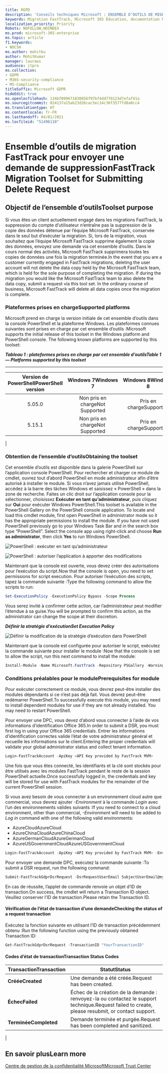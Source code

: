 ```yaml
---
title: RGPD
description: 'Conseils techniques Microsoft : ENSEMBLE D’OUTILS DE MIGRATION FASTTRACK POUR ENVOYER UNE DEMANDE DE SUPPRESSION'
keywords: Migration FastTrack, Microsoft 365 Éducation, documentation Microsoft 365, RGPD
localization_priority: Priority
Robots: NOFOLLOW,NOINDEX
ms.prod: microsoft-365-enterprise
ms.topic: article
f1.keywords:
- NOCSH
ms.author: mohitku
author: MohitKumar
manager: laurawi
audience: itpro
ms.collection:
- GDPR
- M365-security-compliance
- MS-Compliance
titleSuffix: Microsoft GDPR
hideEdit: true
ms.openlocfilehash: 134bf099671830856f97bf4dd770123d7efaf41a
ms.sourcegitcommit: 024137a15ab23d26cac5ec14c36f3577fd8a0cc4
ms.translationtype: HT
ms.contentlocale: fr-FR
ms.lasthandoff: 04/01/2021
ms.locfileid: "51496110"
---
```

# <a name="fasttrack-migration-toolset-for-submitting-delete-request"></a><span data-ttu-id="4c46e-104">Ensemble d’outils de migration FastTrack pour envoyer une demande de suppression</span><span class="sxs-lookup"><span data-stu-id="4c46e-104">FastTrack Migration Toolset for Submitting Delete Request</span></span>

## <a name="toolset-purpose"></a><span data-ttu-id="4c46e-105">Objectif de l’ensemble d’outils</span><span class="sxs-lookup"><span data-stu-id="4c46e-105">Toolset purpose</span></span>

<span data-ttu-id="4c46e-p101">Si vous êtes un client actuellement engagé dans les migrations FastTrack, la suppression du compte d’utilisateur n’entraîne pas la suppression de la copie des données détenue par l’équipe Microsoft FastTrack, conservée dans le seul but d’exécuter la migration. Si, lors de la migration, vous souhaitez que l’équipe Microsoft FastTrack supprime également la copie des données, envoyez une demande via cet ensemble d’outils. Dans le cours normal des activités, Microsoft FastTrack supprimera toutes les copies de données une fois la migration terminée.</span><span class="sxs-lookup"><span data-stu-id="4c46e-p101">In the event that you are a customer currently engaged in FastTrack migrations, deleting the user account will not delete the data copy held by the Microsoft FastTrack team, which is held for the sole purpose of completing the migration. If during the migration you would like the Microsoft FastTrack team to also delete the data copy, submit a request via this tool set. In the ordinary course of business, Microsoft FastTrack will delete all data copies once the migration is complete.</span></span>

### <a name="supported-platforms"></a><span data-ttu-id="4c46e-109">Plateformes prises en charge</span><span class="sxs-lookup"><span data-stu-id="4c46e-109">Supported platforms</span></span>

<span data-ttu-id="4c46e-p102">Microsoft prend en charge la version initiale de cet ensemble d’outils dans la console PowerShell et la plateforme Windows. Les plateformes connues suivantes sont prises en charge par cet ensemble d’outils :</span><span class="sxs-lookup"><span data-stu-id="4c46e-p102">Microsoft supports the initial release of this  toolset in the Windows platform and PowerShell console. The following known platforms are supported by this toolset:</span></span>

<span data-ttu-id="4c46e-112">***Tableau 1 : plateformes prises en charge par cet ensemble d’outils***</span><span class="sxs-lookup"><span data-stu-id="4c46e-112">***Table 1 — Platforms supported by this toolset***</span></span>

****

|<span data-ttu-id="4c46e-113">Version de PowerShell</span><span class="sxs-lookup"><span data-stu-id="4c46e-113">PowerShell version</span></span>|<span data-ttu-id="4c46e-114">Windows 7</span><span class="sxs-lookup"><span data-stu-id="4c46e-114">Windows 7</span></span>|<span data-ttu-id="4c46e-115">Windows 8</span><span class="sxs-lookup"><span data-stu-id="4c46e-115">Windows 8</span></span>|<span data-ttu-id="4c46e-116">Windows 10</span><span class="sxs-lookup"><span data-stu-id="4c46e-116">Windows 10</span></span>|<span data-ttu-id="4c46e-117">Windows Server 2012</span><span class="sxs-lookup"><span data-stu-id="4c46e-117">Windows Server 2012</span></span>|<span data-ttu-id="4c46e-118">Windows Server 2016</span><span class="sxs-lookup"><span data-stu-id="4c46e-118">Windows Server 2016</span></span>|
|:---:|:---:|:---:|:---:|:---:|:---:|
|<span data-ttu-id="4c46e-119">5.0</span><span class="sxs-lookup"><span data-stu-id="4c46e-119">5.0</span></span>|<span data-ttu-id="4c46e-120">Non pris en charge</span><span class="sxs-lookup"><span data-stu-id="4c46e-120">Not Supported</span></span>|<span data-ttu-id="4c46e-121">Pris en charge</span><span class="sxs-lookup"><span data-stu-id="4c46e-121">Supported</span></span>|<span data-ttu-id="4c46e-122">Pris en charge</span><span class="sxs-lookup"><span data-stu-id="4c46e-122">Supported</span></span>|<span data-ttu-id="4c46e-123">Pris en charge</span><span class="sxs-lookup"><span data-stu-id="4c46e-123">Supported</span></span>|<span data-ttu-id="4c46e-124">Pris en charge</span><span class="sxs-lookup"><span data-stu-id="4c46e-124">Supported</span></span>|
|<span data-ttu-id="4c46e-125">5.1</span><span class="sxs-lookup"><span data-stu-id="4c46e-125">5.1</span></span>|<span data-ttu-id="4c46e-126">Non pris en charge</span><span class="sxs-lookup"><span data-stu-id="4c46e-126">Not Supported</span></span>|<span data-ttu-id="4c46e-127">Pris en charge</span><span class="sxs-lookup"><span data-stu-id="4c46e-127">Supported</span></span>|<span data-ttu-id="4c46e-128">Pris en charge</span><span class="sxs-lookup"><span data-stu-id="4c46e-128">Supported</span></span>|<span data-ttu-id="4c46e-129">Pris en charge</span><span class="sxs-lookup"><span data-stu-id="4c46e-129">Supported</span></span>|<span data-ttu-id="4c46e-130">Pris en charge</span><span class="sxs-lookup"><span data-stu-id="4c46e-130">Supported</span></span>|
|

### <a name="obtaining-the-toolset"></a><span data-ttu-id="4c46e-131">Obtention de l’ensemble d’outils</span><span class="sxs-lookup"><span data-stu-id="4c46e-131">Obtaining the toolset</span></span>

<span data-ttu-id="4c46e-p103">Cet ensemble d’outils est disponible dans la galerie PowerShell sur l’application console PowerShell. Pour rechercher et charger ce module de cmdlet, ouvrez tout d’abord PowerShell en mode administrateur afin d’être autorisé à installer le module. Si vous n’avez jamais utilisé PowerShell, accédez à la barre des tâches Windows et saisissez « PowerShell » dans la zone de recherche. Faites un clic droit sur l’application console pour la sélectionner, choisissez **Exécuter en tant qu’administrateur**, puis cliquez sur **Oui** pour exécuter Windows PowerShell.</span><span class="sxs-lookup"><span data-stu-id="4c46e-p103">This toolset is available in the PowerShell Gallery on the PowerShell console application.  To locate and load this cmdlet module, first open PowerShell in administrator mode so it has the appropriate permissions to install the module. If you have not used PowerShell previously go to your Windows Task Bar and in the search box type “PowerShell”. Select the console app using right-click and choose **Run as administrator**, then click **Yes** to run Windows PowerShell.</span></span>

![PowerShell : exécuter en tant qu’administrateur](../media/fasttrack-powershell_image.png)

![PowerShell : autoriser l’application à apporter des modifications](../media/fasttrack-run-powershell_image.png)

<span data-ttu-id="4c46e-138">Maintenant que la console est ouverte, vous devez créer des autorisations pour l’exécution du script.</span><span class="sxs-lookup"><span data-stu-id="4c46e-138">Now that the console is open, you need to set permissions for script execution.</span></span> <span data-ttu-id="4c46e-139">Pour autoriser l’exécution des scripts, tapez la commande suivante :</span><span class="sxs-lookup"><span data-stu-id="4c46e-139">Type the following command to allow the scripts to run:</span></span>

```powershell
Set-ExecutionPolicy -ExecutionPolicy Bypass -Scope Process
```

<span data-ttu-id="4c46e-140">Vous serez invité à confirmer cette action, car l’administrateur peut modifier l’étendue à sa guise.</span><span class="sxs-lookup"><span data-stu-id="4c46e-140">You will be prompted to confirm this action, as the administrator can change the scope at their discretion.</span></span>

<span data-ttu-id="4c46e-141">***Définir la stratégie d’exécution***</span><span class="sxs-lookup"><span data-stu-id="4c46e-141">***Set Execution Policy***</span></span>

![Définir la modification de la stratégie d’exécution dans PowerShell](../media/powershell-set-execution-policy_image.png)

<span data-ttu-id="4c46e-143">Maintenant que la console est configurée pour autoriser le script, exécutez la commande suivante pour installer le module :</span><span class="sxs-lookup"><span data-stu-id="4c46e-143">Now that the console is set to allow the script, run this next command to install the module:</span></span>

```powershell
Install-Module -Name Microsoft.FastTrack -Repository PSGallery -WarningAction SilentlyContinue -Force
```

### <a name="prerequisites-for-module"></a><span data-ttu-id="4c46e-144">Conditions préalables pour le module</span><span class="sxs-lookup"><span data-stu-id="4c46e-144">Prerequisites for module</span></span>

<span data-ttu-id="4c46e-p105">Pour exécuter correctement ce module, vous devrez peut-être installer des modules dépendants si ce n’est pas déjà fait. Vous devrez peut-être redémarrer PowerShell.</span><span class="sxs-lookup"><span data-stu-id="4c46e-p105">To successfully execute this module, you may need to install dependent modules for use if they are not already installed. You may need to restart PowerShell.</span></span>

<span data-ttu-id="4c46e-147">Pour envoyer une DPC, vous devez d’abord vous connecter à l’aide de vos informations d’identification Office 365.</span><span class="sxs-lookup"><span data-stu-id="4c46e-147">In order to submit a DSR, you must first log in using your Office 365 credentials.</span></span> <span data-ttu-id="4c46e-148">Entrer les informations d’identification correctes valide l’état de votre administrateur général et recueille les informations sur le client.</span><span class="sxs-lookup"><span data-stu-id="4c46e-148">Entering the proper credentials will validate your global administrator status and collect tenant information.</span></span>

```powershell
Login-FastTrackAccount -ApiKey <API Key provided by FastTrack MVM>
```

<span data-ttu-id="4c46e-149">Une fois que vous êtes connecté, les identifiants et la clé sont stockés pour être utilisés avec les modules FastTrack pendant le reste de la session PowerShell actuelle.</span><span class="sxs-lookup"><span data-stu-id="4c46e-149">Once successfully logged in, the credentials and key will be stored for use with FastTrack modules for the remainder of the current PowerShell session.</span></span>

<span data-ttu-id="4c46e-150">Si vous avez besoin de vous connecter à un environnement cloud autre que commercial, vous devrez ajouter *-Environment* à la commande *Login* avec l’un des environnements valides suivants :</span><span class="sxs-lookup"><span data-stu-id="4c46e-150">If you need to connect to a cloud environment, other than commercial, *-Environment* will need to be added to *Log in* command with one of the following valid environments:</span></span>

- <span data-ttu-id="4c46e-151">AzureCloud</span><span class="sxs-lookup"><span data-stu-id="4c46e-151">AzureCloud</span></span>
- <span data-ttu-id="4c46e-152">AzureChinaCloud</span><span class="sxs-lookup"><span data-stu-id="4c46e-152">AzureChinaCloud</span></span>
- <span data-ttu-id="4c46e-153">AzureGermanCloud</span><span class="sxs-lookup"><span data-stu-id="4c46e-153">AzureGermanCloud</span></span>
- <span data-ttu-id="4c46e-154">AzureUSGovernmentCloud</span><span class="sxs-lookup"><span data-stu-id="4c46e-154">AzureUSGovernmentCloud</span></span>

```powershell
Login-FastTrackAccount -ApiKey <API Key provided by FastTrack MVM> -Environment <cloud environment>
```

<span data-ttu-id="4c46e-155">Pour envoyer une demande DPC, exécutez la commande suivante :</span><span class="sxs-lookup"><span data-stu-id="4c46e-155">To submit a DSR request, run the following command:</span></span>

```powershell
Submit-FastTrackGdprDsrRequest -DsrRequestUserEmail SubjectUserEmail@mycompany.com
```

<span data-ttu-id="4c46e-156">En cas de réussite, l’applet de commande renvoie un objet d’ID de transaction.</span><span class="sxs-lookup"><span data-stu-id="4c46e-156">On success, the cmdlet will return a Transaction ID object.</span></span> <span data-ttu-id="4c46e-157">Veuillez conserver l’ID de transaction.</span><span class="sxs-lookup"><span data-stu-id="4c46e-157">Please retain the Transaction ID.</span></span>

#### <a name="checking-the-status-of-a-request-transaction"></a><span data-ttu-id="4c46e-158">Vérification de l’état de transaction d’une demande</span><span class="sxs-lookup"><span data-stu-id="4c46e-158">Checking the status of a request transaction</span></span>

<span data-ttu-id="4c46e-159">Exécutez la fonction suivante en utilisant l’ID de transaction précédemment obtenu :</span><span class="sxs-lookup"><span data-stu-id="4c46e-159">Run the following function using the previously obtained Transaction ID:</span></span>

```powershell
Get-FastTrackGdprDsrRequest -TransactionID "YourTransactionID"
```

#### <a name="transaction-status-codes"></a><span data-ttu-id="4c46e-160">Codes d’état de transaction</span><span class="sxs-lookup"><span data-stu-id="4c46e-160">Transaction Status Codes</span></span>

|<span data-ttu-id="4c46e-161">Transaction</span><span class="sxs-lookup"><span data-stu-id="4c46e-161">Transaction</span></span>|<span data-ttu-id="4c46e-162">Statut</span><span class="sxs-lookup"><span data-stu-id="4c46e-162">Status</span></span>|
|---|---|
|<span data-ttu-id="4c46e-163">**Créée**</span><span class="sxs-lookup"><span data-stu-id="4c46e-163">**Created**</span></span>|<span data-ttu-id="4c46e-164">Une demande a été créée.</span><span class="sxs-lookup"><span data-stu-id="4c46e-164">Request has been created.</span></span>|
|<span data-ttu-id="4c46e-165">**Échec**</span><span class="sxs-lookup"><span data-stu-id="4c46e-165">**Failed**</span></span>|<span data-ttu-id="4c46e-166">Échec de la création de la demande : renvoyez-la ou contactez le support technique.</span><span class="sxs-lookup"><span data-stu-id="4c46e-166">Request failed to create, please resubmit, or contact support.</span></span>|
|<span data-ttu-id="4c46e-167">**Terminée**</span><span class="sxs-lookup"><span data-stu-id="4c46e-167">**Completed**</span></span>|<span data-ttu-id="4c46e-168">Demande terminée et purgée.</span><span class="sxs-lookup"><span data-stu-id="4c46e-168">Request has been completed and sanitized.</span></span>|
|

<!-- original version: **Created**  Request has been created<br/>**Failed** Request failed to create, please resubmit, or contact support<br/>**Completed** Request has been completed and sanitized -->

## <a name="learn-more"></a><span data-ttu-id="4c46e-169">En savoir plus</span><span class="sxs-lookup"><span data-stu-id="4c46e-169">Learn more</span></span>

[<span data-ttu-id="4c46e-170">Centre de gestion de la confidentialité Microsoft</span><span class="sxs-lookup"><span data-stu-id="4c46e-170">Microsoft Trust Center</span></span>](https://www.microsoft.com/trust-center/privacy/gdpr-overview)
